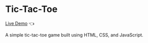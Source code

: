 # Tic-Tac-Toe

[Live Demo](https://kristenmazza.github.io/tic-tac-toe/) :point_left:

A simple tic-tac-toe game built using HTML, CSS, and JavaScript. 

